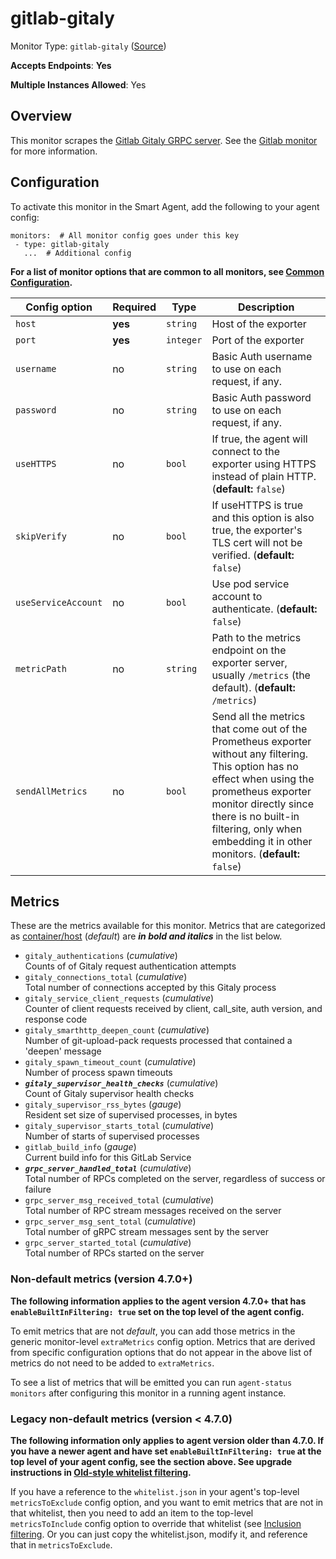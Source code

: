 <!--- GENERATED BY gomplate from scripts/docs/monitor-page.md.tmpl --->

# gitlab-gitaly

Monitor Type: `gitlab-gitaly` ([Source](https://github.com/signalfx/signalfx-agent/tree/master/internal/monitors/gitlab))

**Accepts Endpoints**: **Yes**

**Multiple Instances Allowed**: Yes

## Overview

This monitor scrapes the [Gitlab Gitaly GRPC server](https://docs.gitlab.com/ee/administration/gitaly/).  See the [Gitlab monitor](gitlab.md) for more information.


## Configuration

To activate this monitor in the Smart Agent, add the following to your
agent config:

```
monitors:  # All monitor config goes under this key
 - type: gitlab-gitaly
   ...  # Additional config
```

**For a list of monitor options that are common to all monitors, see [Common
Configuration](../monitor-config.md#common-configuration).**


| Config option | Required | Type | Description |
| --- | --- | --- | --- |
| `host` | **yes** | `string` | Host of the exporter |
| `port` | **yes** | `integer` | Port of the exporter |
| `username` | no | `string` | Basic Auth username to use on each request, if any. |
| `password` | no | `string` | Basic Auth password to use on each request, if any. |
| `useHTTPS` | no | `bool` | If true, the agent will connect to the exporter using HTTPS instead of plain HTTP. (**default:** `false`) |
| `skipVerify` | no | `bool` | If useHTTPS is true and this option is also true, the exporter's TLS cert will not be verified. (**default:** `false`) |
| `useServiceAccount` | no | `bool` | Use pod service account to authenticate. (**default:** `false`) |
| `metricPath` | no | `string` | Path to the metrics endpoint on the exporter server, usually `/metrics` (the default). (**default:** `/metrics`) |
| `sendAllMetrics` | no | `bool` | Send all the metrics that come out of the Prometheus exporter without any filtering.  This option has no effect when using the prometheus exporter monitor directly since there is no built-in filtering, only when embedding it in other monitors. (**default:** `false`) |


## Metrics

These are the metrics available for this monitor.
Metrics that are categorized as
[container/host](https://docs.signalfx.com/en/latest/admin-guide/usage.html#about-custom-bundled-and-high-resolution-metrics)
(*default*) are ***in bold and italics*** in the list below.


 - `gitaly_authentications` (*cumulative*)<br>    Counts of of Gitaly request authentication attempts
 - `gitaly_connections_total` (*cumulative*)<br>    Total number of connections accepted by this Gitaly process
 - `gitaly_service_client_requests` (*cumulative*)<br>    Counter of client requests received by client, call_site, auth version, and response code
 - `gitaly_smarthttp_deepen_count` (*cumulative*)<br>    Number of git-upload-pack requests processed that contained a 'deepen' message
 - `gitaly_spawn_timeout_count` (*cumulative*)<br>    Number of process spawn timeouts
 - ***`gitaly_supervisor_health_checks`*** (*cumulative*)<br>    Count of Gitaly supervisor health checks
 - `gitaly_supervisor_rss_bytes` (*gauge*)<br>    Resident set size of supervised processes, in bytes
 - `gitaly_supervisor_starts_total` (*cumulative*)<br>    Number of starts of supervised processes
 - `gitlab_build_info` (*gauge*)<br>    Current build info for this GitLab Service
 - ***`grpc_server_handled_total`*** (*cumulative*)<br>    Total number of RPCs completed on the server, regardless of success or failure
 - `grpc_server_msg_received_total` (*cumulative*)<br>    Total number of RPC stream messages received on the server
 - `grpc_server_msg_sent_total` (*cumulative*)<br>    Total number of gRPC stream messages sent by the server
 - `grpc_server_started_total` (*cumulative*)<br>    Total number of RPCs started on the server

### Non-default metrics (version 4.7.0+)

**The following information applies to the agent version 4.7.0+ that has
`enableBuiltInFiltering: true` set on the top level of the agent config.**

To emit metrics that are not _default_, you can add those metrics in the
generic monitor-level `extraMetrics` config option.  Metrics that are derived
from specific configuration options that do not appear in the above list of
metrics do not need to be added to `extraMetrics`.

To see a list of metrics that will be emitted you can run `agent-status
monitors` after configuring this monitor in a running agent instance.

### Legacy non-default metrics (version < 4.7.0)

**The following information only applies to agent version older than 4.7.0. If
you have a newer agent and have set `enableBuiltInFiltering: true` at the top
level of your agent config, see the section above. See upgrade instructions in
[Old-style whitelist filtering](../legacy-filtering.md#old-style-whitelist-filtering).**

If you have a reference to the `whitelist.json` in your agent's top-level
`metricsToExclude` config option, and you want to emit metrics that are not in
that whitelist, then you need to add an item to the top-level
`metricsToInclude` config option to override that whitelist (see [Inclusion
filtering](../legacy-filtering.md#inclusion-filtering).  Or you can just
copy the whitelist.json, modify it, and reference that in `metricsToExclude`.



